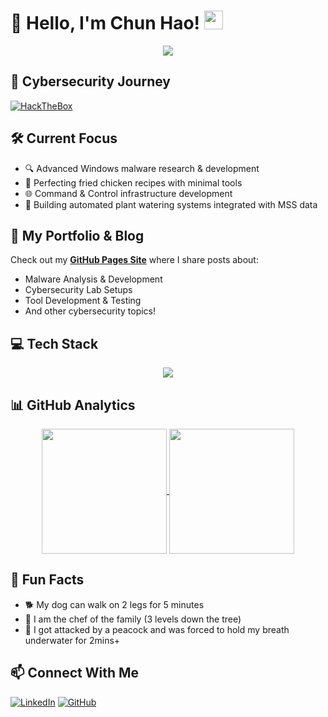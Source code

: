 # 👋 Hello, I'm Chun Hao! <img src="https://media.giphy.com/media/WUlplcMpOCEmTGBtBW/giphy.gif" width="30">

<div align="center">
  <img src="https://readme-typing-svg.herokuapp.com/?lines=Malware+Developer;Security+Researcher;Red-Team+Operator;Dog+Lover&font=Fira%20Code&center=true&width=380&height=50">
</div>

## 🔐 Cybersecurity Journey
[![HackTheBox](https://www.hackthebox.eu/badge/image/152036)](https://www.hackthebox.eu/home/users/profile/152036)

## 🛠️ Current Focus
- 🔍 Advanced Windows malware research & development
- 🍗 Perfecting fried chicken recipes with minimal tools
- 🌐 Command & Control infrastructure development
- 🌱 Building automated plant watering systems integrated with MSS data

## 🚀 My Portfolio & Blog

Check out my **[GitHub Pages Site](https://0x4f776c.github.io)** where I share posts about:
* Malware Analysis & Development
* Cybersecurity Lab Setups
* Tool Development & Testing
* And other cybersecurity topics!

## 💻 Tech Stack
<div align="center">
  <img src="https://skillicons.dev/icons?i=c,cs,python,javascript,dotnet,powershell,windows,bash,linux,docker,kubernetes,googlecloud,digitalocean" />
</div>

## 📊 GitHub Analytics
<div align="center">
  <a href="https://github.com/anuraghazra/github-readme-stats">
    <img height=200 align="center" src="https://github-readme-stats.vercel.app/api/top-langs?username=0x4F776C&hide=html,scss,stylus,blade,jupyter%20notebook,css,dockerfile&theme=dracula&show_icons=true" />
  </a>
  <a href="https://github.com/anuraghazra/convoychat">
    <img height=200 align="center" src="https://github-readme-stats.vercel.app/api?username=0x4F776C&theme=dracula&rank_icon=github&show_icons=true" />
  </a>
</div>

## 🎯 Fun Facts
- 🐕 My dog can walk on 2 legs for 5 minutes
- 🍳 I am the chef of the family (3 levels down the tree)
- 🌟 I got attacked by a peacock and was forced to hold my breath underwater for 2mins+

## 📫 Connect With Me
[![LinkedIn](https://img.shields.io/badge/LinkedIn-0077B5?style=for-the-badge&logo=linkedin&logoColor=white)](https://www.linkedin.com/in/lee-chun-hao)
[![GitHub](https://img.shields.io/badge/GitHub-100000?style=for-the-badge&logo=github&logoColor=white)](https://github.com/0x4F776C)

